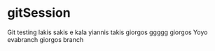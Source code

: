 # gitSession
Git testing
lakis sakis e kala
yiannis
takis
giorgos ggggg
giorgos
Yoyo 
evabranch 
giorgos branch